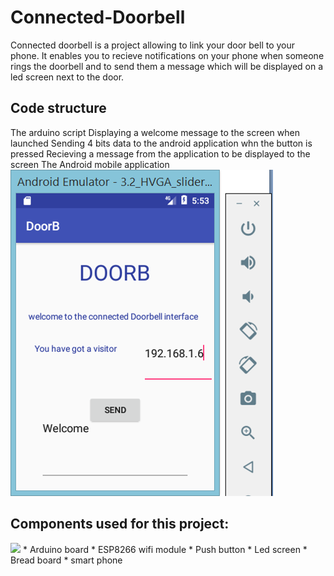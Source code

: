 # Connected-Doorbell
Connected doorbell is a project allowing to link your door bell to your phone.
It enables you to recieve notifications on your phone when someone rings the doorbell and to send them a message 
which will be displayed on a led screen next to the door.
## Code structure
The arduino script
Displaying a welcome message to the screen when launched
Sending 4 bits data to the android application whn the button is pressed 
Recieving a message from the application to be displayed to the screen
The Android mobile application
<img src="MobileInterface.png"/>
## Components used for this project: 
<img src="circuit.png" />
* Arduino board
* ESP8266 wifi module
* Push button 
* Led screen
* Bread board 
* smart phone
